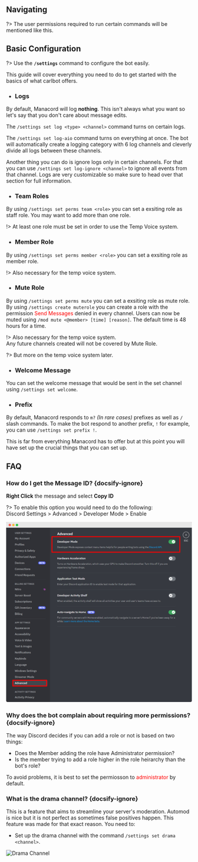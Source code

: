 ## Navigating
?> The user permissions required to run certain commands will be mentioned like <span class="user-permissions">this</span>.                                     


## Basic Configuration
?> Use the **`/settings`** command to configure the bot easily.

This guide will cover everything you need to do to get started with the basics of what carlbot offers.


+ ### Logs
By default, Manacord will log **nothing**. This isn't always what you want so let's say that you don't care about message edits.

The `/settings set log <type> <channel>` command turns on certain logs.

The `/settings set log-aio` command turns on everything at once. The bot will automatically create a logging category with 6 log channels and cleverly divide all logs between these channels.

Another thing you can do is ignore logs only in certain channels. For that you can use `/settings set log-ignore <channel>` to ignore all events from that channel. Logs are very customizable so make sure to head over that section for full information.


+ ### Team Roles
By using `/settings set perms team <role>` you can set a exsiting role as staff role. You may want to add more than one role.

!> At least one role must be set in order to use the Temp Voice system.

+ ### Member Role
By using `/settings set perms member <role>` you can set a exsiting role as member role.

!> Also necessary for the temp voice system.

+ ### Mute Role
By using `/settings set perms mute` you can set a exsiting role as mute role.
By using `/settings create muterole` you can create a role with the permission <span style="color: red;">Send Messages</span> denied in every channel. Users can now be muted using `/mod mute <@member> [time] [reason]`. The default time is 48 hours for a time.

!> Also necessary for the temp voice system.<br>
Any future channels created will not be covered by Mute Role.


?> But more on the temp voice system later.


+ ### Welcome Message
You can set the welcome message that would be sent in the set channel using `/settings set welcome`.


+ ### Prefix
By default, Manacord responds to `m?` *(In rare cases)* prefixes as well as `/` slash commands. To make the bot respond to another prefix, `!` for example, you can use `/settings set prefix !`.


This is far from everything Manacord has to offer but at this point you will have set up the crucial things that you can set up.


## FAQ

### How do I get the Message ID? {docsify-ignore}
**Right Click** the message and select **Copy ID**

?> To enable this option you would need to do the following:<br>
Discord Settings > Advanced > Developer Mode > Enable

![Discord ID](_images/faq_discordid.png ':size=75%')


### Why does the bot complain about requiring more permissions? {docsify-ignore}
The way Discord decides if you can add a role or not is based on two things:
* Does the Member adding the role have Administrator permission?
* Is the member trying to add a role higher in the role heirarchy than the bot's role?

To avoid problems, it is best to set the permiosson to <span style="color: red;">administrator</span> by default.


### What is the drama channel? {docsify-ignore}
This is a feature that aims to streamline your server's moderation. Automod is nice but it is not perfect as sometimes false positives happen. This feature was made for that exact reason. You need to:
- Set up the drama channel with the command `/settings set drama <channel>`.

![Drama Channel](_images/faq_drama.png ':size=75%')
